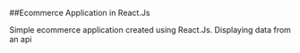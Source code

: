 ##Ecommerce Application in React.Js

Simple ecommerce application created using React.Js.
Displaying data from an api

